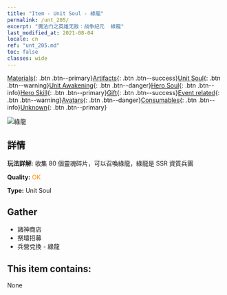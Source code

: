 ```yaml
---
title: "Item - Unit Soul - 綠龍"
permalink: /unt_205/
excerpt: "魔法门之英雄无敌：战争纪元  綠龍"
last_modified_at: 2021-08-04
locale: cn
ref: "unt_205.md"
toc: false
classes: wide
---
```

 [Materials](/ItemsCN/){: .btn .btn--primary}[Artifacts](/ItemsCN/Artifacts/){: .btn .btn--success}[Unit Soul](/ItemsCN/UnitSoul/){: .btn .btn--warning}[Unit Awakening](/ItemsCN/UnitAwakening/){: .btn .btn--danger}[Hero Soul](/ItemsCN/HeroSoul/){: .btn .btn--info}[Hero Skill](/ItemsCN/HeroSkill/){: .btn .btn--primary}[Gift](/ItemsCN/Gift/){: .btn .btn--success}[Event related](/ItemsCN/Events/){: .btn .btn--warning}[Avatars](/ItemsCN/Avatars/){: .btn .btn--danger}[Consumables](/ItemsCN/Consumables/){: .btn .btn--info}[Unknown](/ItemsCN/Unknown/){: .btn .btn--primary}

 ![綠龍](/images/u/ti_lvlong.jpg)

## 詳情
 **玩法詳解:** 收集 80 個靈魂碎片，可以召喚綠龍，綠龍是 SSR 資質兵團

 **Quality:** <span style="color: #FF8C00">OK</span>

 **Type:** Unit Soul

## Gather

*    諸神商店 
*    祭壇招募 
*    兵營兌換 - 綠龍 

## This item contains:

  None

